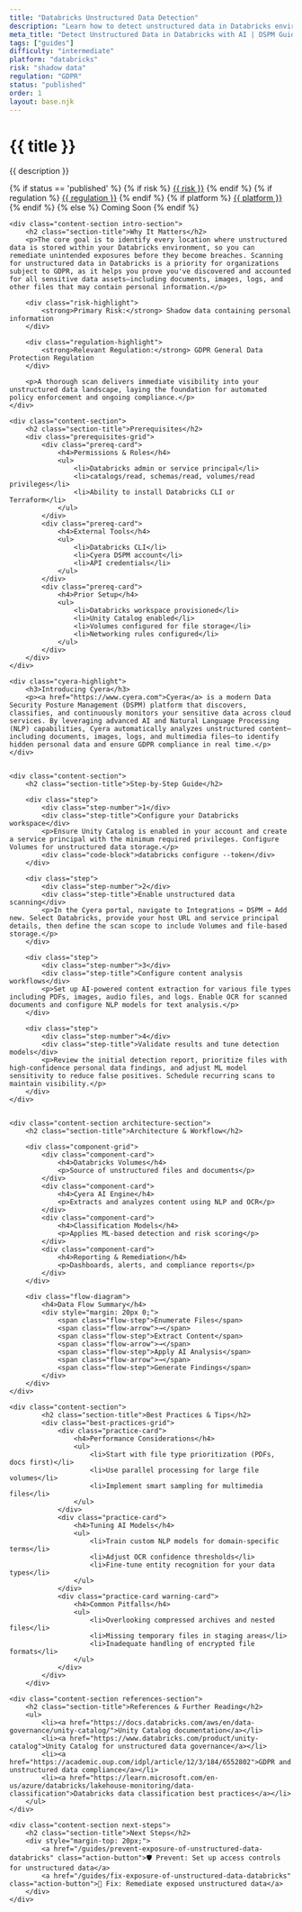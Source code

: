 ```yaml
---
title: "Databricks Unstructured Data Detection"
description: "Learn how to detect unstructured data in Databricks environments. Follow step-by-step guidance for GDPR compliance using AI-powered classification."
meta_title: "Detect Unstructured Data in Databricks with AI | DSPM Guide"
tags: ["guides"]
difficulty: "intermediate"
platform: "databricks"
risk: "shadow data"
regulation: "GDPR"
status: "published"
order: 1
layout: base.njk
---
```


<div class="container">
    <div class="header">
        <h1>{{ title }}</h1>
        <p>{{ description }}</p>
        <div class="guide-tags-container">
			<div class="guide-tags-wrapper">
		    {% if status == 'published' %}
		        {% if risk %}
		        <a href="/risk/{{ risk | downcase | replace: ' ', '-' }}/" class="guide-tag risk">{{ risk }}</a>
		        {% endif %}
		        {% if regulation %}
		        <a href="/regulation/{{ regulation | downcase | replace: ' ', '-' }}/" class="guide-tag regulation">{{ regulation }}</a>
		        {% endif %}
		        {% if platform %}
		        <a href="/platforms/{{ platform | downcase | replace: ' ', '-' }}/" class="guide-tag platform">{{ platform }}</a>
		        {% endif %}
		    {% else %}
		        <span class="guide-tag coming-soon">Coming Soon</span>
		    {% endif %}
		</div>
		</div>
    </div>

    <div class="content-section intro-section">
        <h2 class="section-title">Why It Matters</h2>
        <p>The core goal is to identify every location where unstructured data is stored within your Databricks environment, so you can remediate unintended exposures before they become breaches. Scanning for unstructured data in Databricks is a priority for organizations subject to GDPR, as it helps you prove you've discovered and accounted for all sensitive data assets—including documents, images, logs, and other files that may contain personal information.</p>
        
        <div class="risk-highlight">
            <strong>Primary Risk:</strong> Shadow data containing personal information
        </div>
        
        <div class="regulation-highlight">
            <strong>Relevant Regulation:</strong> GDPR General Data Protection Regulation
        </div>
        
        <p>A thorough scan delivers immediate visibility into your unstructured data landscape, laying the foundation for automated policy enforcement and ongoing compliance.</p>
    </div>

    <div class="content-section">
        <h2 class="section-title">Prerequisites</h2>
        <div class="prerequisites-grid">
            <div class="prereq-card">
                <h4>Permissions & Roles</h4>
                <ul>
                    <li>Databricks admin or service principal</li>
                    <li>catalogs/read, schemas/read, volumes/read privileges</li>
                    <li>Ability to install Databricks CLI or Terraform</li>
                </ul>
            </div>
            <div class="prereq-card">
                <h4>External Tools</h4>
                <ul>
                    <li>Databricks CLI</li>
                    <li>Cyera DSPM account</li>
                    <li>API credentials</li>
                </ul>
            </div>
            <div class="prereq-card">
                <h4>Prior Setup</h4>
                <ul>
                    <li>Databricks workspace provisioned</li>
                    <li>Unity Catalog enabled</li>
                    <li>Volumes configured for file storage</li>
                    <li>Networking rules configured</li>
                </ul>
            </div>
        </div>
    </div>
	
    <div class="cyera-highlight">
        <h3>Introducing Cyera</h3>
        <p><a href="https://www.cyera.com">Cyera</a> is a modern Data Security Posture Management (DSPM) platform that discovers, classifies, and continuously monitors your sensitive data across cloud services. By leveraging advanced AI and Natural Language Processing (NLP) capabilities, Cyera automatically analyzes unstructured content—including documents, images, logs, and multimedia files—to identify hidden personal data and ensure GDPR compliance in real time.</p>
    </div>
	

    <div class="content-section">
        <h2 class="section-title">Step-by-Step Guide</h2>
        
        <div class="step">
            <div class="step-number">1</div>
            <div class="step-title">Configure your Databricks workspace</div>
            <p>Ensure Unity Catalog is enabled in your account and create a service principal with the minimum required privileges. Configure Volumes for unstructured data storage.</p>
            <div class="code-block">databricks configure --token</div>
        </div>

        <div class="step">
            <div class="step-number">2</div>
            <div class="step-title">Enable unstructured data scanning</div>
            <p>In the Cyera portal, navigate to Integrations → DSPM → Add new. Select Databricks, provide your host URL and service principal details, then define the scan scope to include Volumes and file-based storage.</p>
        </div>

        <div class="step">
            <div class="step-number">3</div>
            <div class="step-title">Configure content analysis workflows</div>
            <p>Set up AI-powered content extraction for various file types including PDFs, images, audio files, and logs. Enable OCR for scanned documents and configure NLP models for text analysis.</p>
        </div>

        <div class="step">
            <div class="step-number">4</div>
            <div class="step-title">Validate results and tune detection models</div>
            <p>Review the initial detection report, prioritize files with high-confidence personal data findings, and adjust ML model sensitivity to reduce false positives. Schedule recurring scans to maintain visibility.</p>
        </div>
    </div>


    <div class="content-section architecture-section">
        <h2 class="section-title">Architecture & Workflow</h2>
        
        <div class="component-grid">
            <div class="component-card">
                <h4>Databricks Volumes</h4>
                <p>Source of unstructured files and documents</p>
            </div>
            <div class="component-card">
                <h4>Cyera AI Engine</h4>
                <p>Extracts and analyzes content using NLP and OCR</p>
            </div>
            <div class="component-card">
                <h4>Classification Models</h4>
                <p>Applies ML-based detection and risk scoring</p>
            </div>
            <div class="component-card">
                <h4>Reporting & Remediation</h4>
                <p>Dashboards, alerts, and compliance reports</p>
            </div>
        </div>

        <div class="flow-diagram">
            <h4>Data Flow Summary</h4>
            <div style="margin: 20px 0;">
                <span class="flow-step">Enumerate Files</span>
                <span class="flow-arrow">→</span>
                <span class="flow-step">Extract Content</span>
                <span class="flow-arrow">→</span>
                <span class="flow-step">Apply AI Analysis</span>
                <span class="flow-arrow">→</span>
                <span class="flow-step">Generate Findings</span>
            </div>
        </div>
    </div>

	<div class="content-section">
	        <h2 class="section-title">Best Practices & Tips</h2>
	        <div class="best-practices-grid">
	            <div class="practice-card">
	                <h4>Performance Considerations</h4>
	                <ul>
	                    <li>Start with file type prioritization (PDFs, docs first)</li>
	                    <li>Use parallel processing for large file volumes</li>
	                    <li>Implement smart sampling for multimedia files</li>
	                </ul>
	            </div>
	            <div class="practice-card">
	                <h4>Tuning AI Models</h4>
	                <ul>
	                    <li>Train custom NLP models for domain-specific terms</li>
	                    <li>Adjust OCR confidence thresholds</li>
	                    <li>Fine-tune entity recognition for your data types</li>
	                </ul>
	            </div>
	            <div class="practice-card warning-card">
	                <h4>Common Pitfalls</h4>
	                <ul>
	                    <li>Overlooking compressed archives and nested files</li>
	                    <li>Missing temporary files in staging areas</li>
	                    <li>Inadequate handling of encrypted file formats</li>
	                </ul>
	            </div>
	        </div>
	    </div>

    <div class="content-section references-section">
        <h2 class="section-title">References & Further Reading</h2>
        <ul>
            <li><a href="https://docs.databricks.com/aws/en/data-governance/unity-catalog/">Unity Catalog documentation</a></li>
            <li><a href="https://www.databricks.com/product/unity-catalog">Unity Catalog for unstructured data governance</a></li>
            <li><a href="https://academic.oup.com/idpl/article/12/3/184/6552802">GDPR and unstructured data compliance</a></li>
            <li><a href="https://learn.microsoft.com/en-us/azure/databricks/lakehouse-monitoring/data-classification">Databricks data classification best practices</a></li>
        </ul>
    </div>

    <div class="content-section next-steps">
        <h2 class="section-title">Next Steps</h2>
        <div style="margin-top: 20px;">
            <a href="/guides/prevent-exposure-of-unstructured-data-databricks" class="action-button">🛡️ Prevent: Set up access controls for unstructured data</a>
            <a href="/guides/fix-exposure-of-unstructured-data-databricks" class="action-button">🔧 Fix: Remediate exposed unstructured data</a>
        </div>
    </div>
</div>